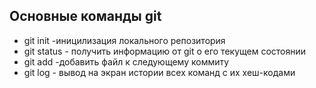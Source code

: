 ## Основные команды git

* git init -иницилизация локального репозитория
* git status - получить информацию от git о его текущем состоянии
* git add -добавить файл к следующему коммиту
* git log - вывод на экран истории всех команд с их хеш-кодами